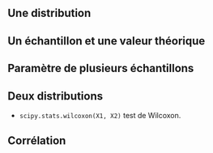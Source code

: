 ## Une distribution


## Un échantillon et une valeur théorique



## Paramètre de plusieurs échantillons



## Deux distributions

* `scipy.stats.wilcoxon(X1, X2)` test de Wilcoxon.

## Corrélation
